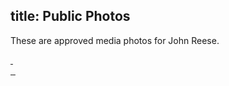 title: Public Photos
---

These are approved media photos for John Reese.

<div class="thumbnails">
  <a href="/media/avatar-totoro.jpg">
   <img alt="" src="/media/avatar-totoro.jpg" />
  </a>
  <a href="/media/profile-optimistic.jpg">
   <img alt="" src="/media/profile-optimistic.jpg" />
  </a>
</div>

<div class="thumbnails">
  <a href="/media/avatar-serious.jpg">
   <img alt="" src="/media/avatar-serious.jpg" />
  </a>
  <a href="/media/profile-totoro.jpg">
   <img alt="" src="/media/profile-totoro.jpg" />
  </a>
  <a href="/media/profile-thinking.jpg">
   <img alt="" src="/media/profile-thinking.jpg" />
  </a>
</div>

